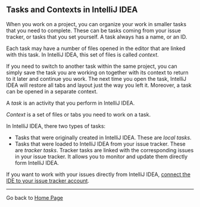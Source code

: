 ## Tasks and Contexts in IntelliJ IDEA

When you work on a project, you can organize your work in smaller tasks that you need to complete. These can be tasks coming from your issue tracker, or tasks that you set yourself. A task always has a name, or an ID.  

Each task may have a number of files opened in the editor that are linked with this task. In IntelliJ IDEA, this set of files is called _context_. 

If you need to switch to another task within the same project, you can simply save the task you are working on together with its context to return to it later and continue you work. The next time you open the task, IntelliJ IDEA will restore all tabs and layout just the way you left it. Moreover, a task can be opened in a separate context.

A _task_ is an activity that you perform in IntelliJ IDEA. 

_Context_ is a set of files or tabs you need to work on a task. 

In IntelliJ IDEA, there two types of tasks:

* Tasks that were originally created in IntelliJ IDEA. These are _local tasks_.
* Tasks that were loaded to IntelliJ IDEA from your issue tracker. These are _tracker tasks_.
Tracker tasks are linked with the corresponding issues in your issue tracker. It allows you to monitor and update them directly form IntelliJ IDEA. 

If you want to work with your issues directly from IntelliJ IDEA, [connect the IDE to your issue tracker account](https://github.com/alexandrazolushkina/IntelliJ/blob/master/tracker_integration.md).

***

Go back to [Home Page](https://github.com/alexandrazolushkina/IntelliJ/blob/master/README.md)
